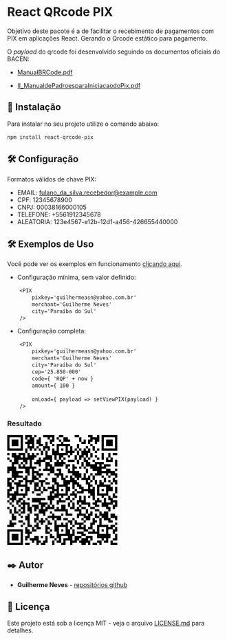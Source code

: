 # React QRcode PIX

Objetivo deste pacote é a de facilitar o recebimento de pagamentos com PIX em aplicações React. Gerando o Qrcode estático para pagamento.

O *payload* do qrcode foi desenvolvido seguindo os documentos oficiais do BACEN:

 - [ManualBRCode.pdf](https://www.bcb.gov.br/content/estabilidadefinanceira/spb_docs/ManualBRCode.pdf)
 * [II_ManualdePadroesparaIniciacaodoPix.pdf](https://www.bcb.gov.br/content/estabilidadefinanceira/pix/Regulamento_Pix/II_ManualdePadroesparaIniciacaodoPix.pdf)

## 🚀 Instalação

Para instalar no seu projeto utilize o comando abaixo:

```
npm install react-qrcode-pix
```

## 🛠️ Configuração

Formatos válidos de chave PIX:

 - EMAIL: fulano_da_silva.recebedor@example.com
 - CPF: 12345678900
 - CNPJ: 00038166000105
 - TELEFONE: +5561912345678
 - ALEATORIA: 123e4567-e12b-12d1-a456-426655440000

## 🛠️ Exemplos de Uso

Você pode ver os exemplos em funcionamento [clicando aqui](https://guilhermeasn.github.io/react-qrcode-pix/).

 - Configuração mínima, sem valor definido:
  
```
    <PIX
        pixkey='guilhermeasn@yahoo.com.br'
        merchant='Guilherme Neves'
        city='Paraíba do Sul'
    />
```

 - Configuração completa:
  
```
    <PIX
        pixkey='guilhermeasn@yahoo.com.br'
        merchant='Guilherme Neves'
        city='Paraíba do Sul'
        cep='25.850-000'
        code={ 'RQP' + now }
        amount={ 100 }

        onLoad={ payload => setViewPIX(payload) }
    />
```

### Resultado

![QrCode PIX](./qrcode-pix.png)

## ✒️ Autor

* **Guilherme Neves** - [repositórios github](https://github.com/guilhermeasn/)

## 📄 Licença

Este projeto está sob a licença MIT - veja o arquivo [LICENSE.md](https://github.com/guilhermeasn/react-qrcode-pix/blob/master/LICENSE) para detalhes.
